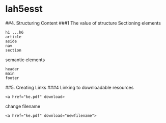 # lah5esst
##4. Structuring Content
###1 The value of structure
Sectioning elements
```
h1 ...h6
article
aside
nav
section
```

semantic elements
```
header
main
footer
```

##5. Creating Links
###4 Linking to downloadable resources
```
<a href="ke.pdf" download>
```
change filename
```
<a href="ke.pdf" download="newfilename">
```
